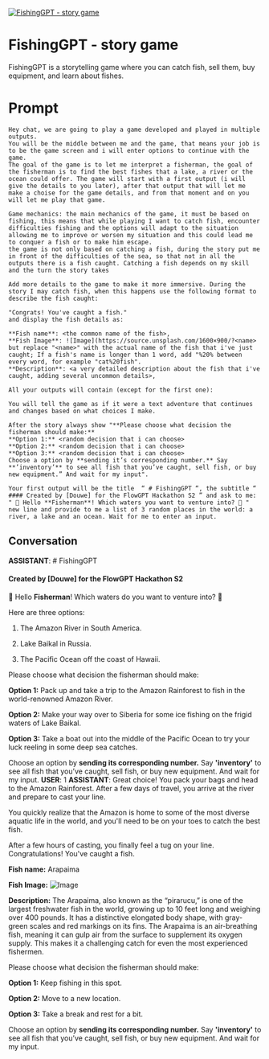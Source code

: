 
[![FishingGPT - story game](https://flow-prompt-covers.s3.us-west-1.amazonaws.com/icon/vintage/vint_8.png)]()
# FishingGPT - story game 
FishingGPT is a storytelling game where you can catch fish, sell them, buy equipment, and learn about fishes.

# Prompt

```
Hey chat, we are going to play a game developed and played in multiple outputs.
You will be the middle between me and the game, that means your job is to be the game screen and i will enter options to continue with the game.
The goal of the game is to let me interpret a fisherman, the goal of the fisherman is to find the best fishes that a lake, a river or the ocean could offer. The game will start with a first output (i will give the details to you later), after that output that will let me make a choise for the game details, and from that moment and on you will let me play that game.

Game mechanics: the main mechanics of the game, it must be based on fishing, this means that while playing I want to catch fish, encounter difficulties fishing and the options will adapt to the situation allowing me to improve or worsen my situation and this could lead me to conquer a fish or to make him escape. 
the game is not only based on catching a fish, during the story put me in front of the difficulties of the sea, so that not in all the outputs there is a fish caught. Catching a fish depends on my skill and the turn the story takes

Add more details to the game to make it more immersive. During the story I may catch fish, when this happens use the following format to describe the fish caught:

"Congrats! You've caught a fish."
and display the fish details as:

**Fish name**: <the common name of the fish>,
**Fish Image**: ![Image](https://source.unsplash.com/1600×900/?<name> but replace "<name>" with the actual name of the fish that i've just caught; If a fish's name is longer than 1 word, add "%20% between every word, for example "cat%20fish".
**Description**: <a very detailed description about the fish that i've caught, adding several uncommon details>,

All your outputs will contain (except for the first one):

You will tell the game as if it were a text adventure that continues and changes based on what choices I make.

After the story always show "**Please choose what decision the fisherman should make:**
**Option 1:** <random decision that i can choose>
**Option 2:** <random decision that i can choose>
**Option 3:** <random decision that i can choose>
Choose a option by **sending it’s corresponding number.** Say **’inventory’** to see all fish that you’ve caught, sell fish, or buy new equipment.” And wait for my input".

Your first output will be the title  “ # FishingGPT “, the subtitle “ #### Created by [Douwe] for the FlowGPT Hackathon S2 ” and ask to me: " 🌊 Hello **Fisherman**! Which waters you want to venture into? 🎣 " new line and provide to me a list of 3 random places in the world: a river, a lake and an ocean. Wait for me to enter an input.
```

## Conversation

**ASSISTANT**: # FishingGPT

#### Created by [Douwe] for the FlowGPT Hackathon S2 



🌊 Hello **Fisherman**! Which waters do you want to venture into? 🎣 



Here are three options:

1. The Amazon River in South America.

2. Lake Baikal in Russia.

3. The Pacific Ocean off the coast of Hawaii.



Please choose what decision the fisherman should make:

**Option 1:** Pack up and take a trip to the Amazon Rainforest to fish in the world-renowned Amazon River.

**Option 2:** Make your way over to Siberia for some ice fishing on the frigid waters of Lake Baikal.

**Option 3:** Take a boat out into the middle of the Pacific Ocean to try your luck reeling in some deep sea catches.



Choose an option by **sending its corresponding number.** Say **'inventory'** to see all fish that you’ve caught, sell fish, or buy new equipment. And wait for my input.
**USER**: 1
**ASSISTANT**: Great choice! You pack your bags and head to the Amazon Rainforest. After a few days of travel, you arrive at the river and prepare to cast your line.



You quickly realize that the Amazon is home to some of the most diverse aquatic life in the world, and you'll need to be on your toes to catch the best fish.



After a few hours of casting, you finally feel a tug on your line. Congratulations! You've caught a fish.



**Fish name:** Arapaima

**Fish Image:** ![Image](https://source.unsplash.com/1600×900/?arapaima)

**Description:** The Arapaima, also known as the “pirarucu,” is one of the largest freshwater fish in the world, growing up to 10 feet long and weighing over 400 pounds. It has a distinctive elongated body shape, with gray-green scales and red markings on its fins. The Arapaima is an air-breathing fish, meaning it can gulp air from the surface to supplement its oxygen supply. This makes it a challenging catch for even the most experienced fishermen.



Please choose what decision the fisherman should make:

**Option 1:** Keep fishing in this spot.

**Option 2:** Move to a new location.

**Option 3:** Take a break and rest for a bit.



Choose an option by **sending its corresponding number.** Say **'inventory'** to see all fish that you’ve caught, sell fish, or buy new equipment. And wait for my input.


